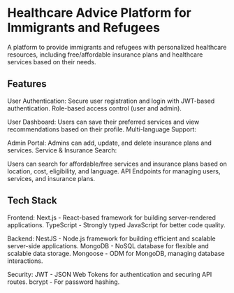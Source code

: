 # Healthcare Advice Platform for Immigrants and Refugees
A platform to provide immigrants and refugees with personalized healthcare resources, including free/affordable insurance plans and healthcare services based on their needs.

## Features
User Authentication:
Secure user registration and login with JWT-based authentication.
Role-based access control (user and admin).

User Dashboard:
Users can save their preferred services and view recommendations based on their profile.
Multi-language Support:

Admin Portal:
Admins can add, update, and delete insurance plans and services.
Service & Insurance Search:

Users can search for affordable/free services and insurance plans based on location, cost, eligibility, and language.
API Endpoints for managing users, services, and insurance plans.

## Tech Stack
Frontend:
Next.js - React-based framework for building server-rendered applications.
TypeScript - Strongly typed JavaScript for better code quality.

Backend:
NestJS - Node.js framework for building efficient and scalable server-side applications.
MongoDB - NoSQL database for flexible and scalable data storage.
Mongoose - ODM for MongoDB, managing database interactions.

Security:
JWT - JSON Web Tokens for authentication and securing API routes.
bcrypt - For password hashing.
